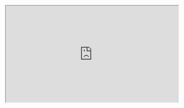 
<html>
<body>
  <iframe width="560" height="315" src='https://dbdiagram.io/embed/6278b2287f945876b6dc3e93'> </iframe>
</body>
</html>


